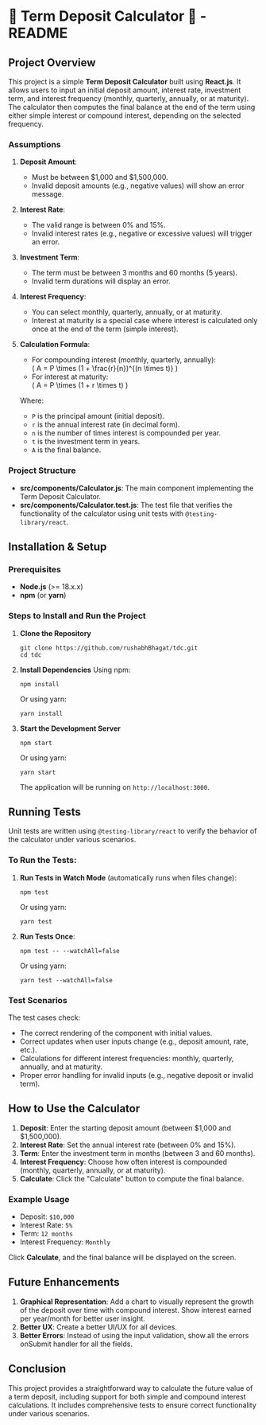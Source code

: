 # 💸 Term Deposit Calculator 💸 - README

## Project Overview

This project is a simple **Term Deposit Calculator** built using **React.js**. It allows users to input an initial deposit amount, interest rate, investment term, and interest frequency (monthly, quarterly, annually, or at maturity). The calculator then computes the final balance at the end of the term using either simple interest or compound interest, depending on the selected frequency.

### Assumptions

1. **Deposit Amount**:

   - Must be between $1,000 and $1,500,000.
   - Invalid deposit amounts (e.g., negative values) will show an error message.

2. **Interest Rate**:

   - The valid range is between 0% and 15%.
   - Invalid interest rates (e.g., negative or excessive values) will trigger an error.

3. **Investment Term**:

   - The term must be between 3 months and 60 months (5 years).
   - Invalid term durations will display an error.

4. **Interest Frequency**:

   - You can select monthly, quarterly, annually, or at maturity.
   - Interest at maturity is a special case where interest is calculated only once at the end of the term (simple interest).

5. **Calculation Formula**:

   - For compounding interest (monthly, quarterly, annually):  
     \( A = P \times (1 + \frac{r}{n})^{(n \times t)} \)
   - For interest at maturity:  
     \( A = P \times (1 + r \times t) \)

   Where:

   - `P` is the principal amount (initial deposit).
   - `r` is the annual interest rate (in decimal form).
   - `n` is the number of times interest is compounded per year.
   - `t` is the investment term in years.
   - `A` is the final balance.

### Project Structure

- **src/components/Calculator.js**: The main component implementing the Term Deposit Calculator.
- **src/components/Calculator.test.js**: The test file that verifies the functionality of the calculator using unit tests with `@testing-library/react`.

## Installation & Setup

### Prerequisites

- **Node.js** (>= 18.x.x)
- **npm** (or **yarn**)

### Steps to Install and Run the Project

1. **Clone the Repository**

   ```
   git clone https://github.com/rushabhBhagat/tdc.git
   cd tdc
   ```

2. **Install Dependencies**
   Using npm:

   ```
   npm install
   ```

   Or using yarn:

   ```
   yarn install
   ```

3. **Start the Development Server**

   ```
   npm start
   ```

   Or using yarn:

   ```
   yarn start
   ```

   The application will be running on `http://localhost:3000`.

## Running Tests

Unit tests are written using `@testing-library/react` to verify the behavior of the calculator under various scenarios.

### To Run the Tests:

1. **Run Tests in Watch Mode** (automatically runs when files change):

   ```
   npm test
   ```

   Or using yarn:

   ```
   yarn test
   ```

2. **Run Tests Once**:
   ```
   npm test -- --watchAll=false
   ```
   Or using yarn:
   ```
   yarn test --watchAll=false
   ```

### Test Scenarios

The test cases check:

- The correct rendering of the component with initial values.
- Correct updates when user inputs change (e.g., deposit amount, rate, etc.).
- Calculations for different interest frequencies: monthly, quarterly, annually, and at maturity.
- Proper error handling for invalid inputs (e.g., negative deposit or invalid term).

## How to Use the Calculator

1. **Deposit**: Enter the starting deposit amount (between $1,000 and $1,500,000).
2. **Interest Rate**: Set the annual interest rate (between 0% and 15%).
3. **Term**: Enter the investment term in months (between 3 and 60 months).
4. **Interest Frequency**: Choose how often interest is compounded (monthly, quarterly, annually, or at maturity).
5. **Calculate**: Click the "Calculate" button to compute the final balance.

### Example Usage

- Deposit: `$10,000`
- Interest Rate: `5%`
- Term: `12 months`
- Interest Frequency: `Monthly`

Click **Calculate**, and the final balance will be displayed on the screen.

## Future Enhancements

1. **Graphical Representation**: Add a chart to visually represent the growth of the deposit over time with compound interest. Show interest earned per year/month for better user insight.
2. **Better UX**: Create a better UI/UX for all devices.
3. **Better Errors**: Instead of using the input validation, show all the errors onSubmit handler for all the fields.

## Conclusion

This project provides a straightforward way to calculate the future value of a term deposit, including support for both simple and compound interest calculations. It includes comprehensive tests to ensure correct functionality under various scenarios.

